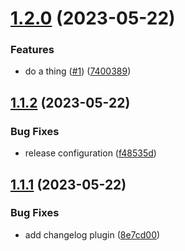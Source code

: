 # [1.2.0](https://github.com/curtisblanchette/semantic-release/compare/v1.1.2...v1.2.0) (2023-05-22)


### Features

* do a thing ([#1](https://github.com/curtisblanchette/semantic-release/issues/1)) ([7400389](https://github.com/curtisblanchette/semantic-release/commit/7400389daefdd4c335f56e33cc696db9de952c5a))

## [1.1.2](https://github.com/curtisblanchette/semantic-release/compare/v1.1.1...v1.1.2) (2023-05-22)


### Bug Fixes

* release configuration ([f48535d](https://github.com/curtisblanchette/semantic-release/commit/f48535d8242c58b9d3dd95fa14297b2ca0c2961e))

## [1.1.1](https://github.com/curtisblanchette/semantic-release/compare/v1.1.0...v1.1.1) (2023-05-22)


### Bug Fixes

* add changelog plugin ([8e7cd00](https://github.com/curtisblanchette/semantic-release/commit/8e7cd00d0d5afaee393134c50f9dbeed4478de7f))
